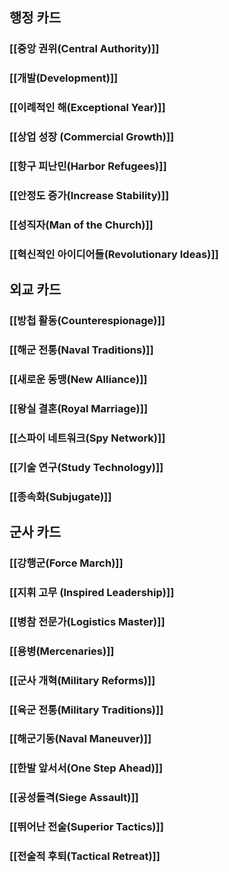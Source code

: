 
## 행정 카드
### [[중앙 권위(Central Authority)]]
### [[개발(Development)]]
### [[이례적인 해(Exceptional Year)]]
### [[상업 성장 (Commercial Growth)]]
### [[항구 피난민(Harbor Refugees)]]
### [[안정도 증가(Increase Stability)]]
### [[성직자(Man of the Church)]]
### [[혁신적인 아이디어들(Revolutionary Ideas)]]


## 외교 카드
### [[방첩 활동(Counterespionage)]]
### [[해군 전통(Naval Traditions)]]
### [[새로운 동맹(New Alliance)]]
### [[왕실 결혼(Royal Marriage)]]
### [[스파이 네트워크(Spy Network)]]
### [[기술 연구(Study Technology)]]
### [[종속화(Subjugate)]]


## 군사 카드
### [[강행군(Force March)]]
### [[지휘 고무 (Inspired Leadership)]]
### [[병참 전문가(Logistics Master)]]
### [[용병(Mercenaries)]]
### [[군사 개혁(Military Reforms)]]
### [[육군 전통(Military Traditions)]]
### [[해군기동(Naval Maneuver)]]
### [[한발 앞서서(One Step Ahead)]]
### [[공성돌격(Siege Assault)]]
### [[뛰어난 전술(Superior Tactics)]]
### [[전술적 후퇴(Tactical Retreat)]]